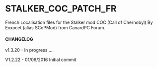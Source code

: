 # STALKER_COC_PATCH_FR
French Localisation files for the Stalker mod COC (Call of Chernobyl)
By Exxocet (alias SCoPMod) from CanardPC Forum.

#### CHANGELOG ######

v1.3.20 - 
In progress ....

V1.2.22 - 01/06/2016
Initial commit
